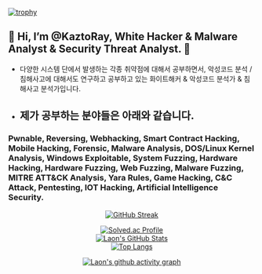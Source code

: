 [![trophy](https://github-profile-trophy.vercel.app/?username=KaztoRay&theme=algolia&column=10)](https://github.com/Luon/)

## 💫 Hi, I’m @KaztoRay, White Hacker & Malware Analyst & Security Threat Analyst. 💫 
 
 - 다양한 시스템 단에서 발생하는 각종 취약점에 대해서 공부하면서, 악성코드 분석 / 침해사고에 대해서도 연구하고 공부하고 있는 화이트해커 & 악성코드 분석가 & 침해사고 분석가입니다.

- ## 제가 공부하는 분야들은 아래와 같습니다.
 
### Pwnable, Reversing, Webhacking, Smart Contract Hacking, Mobile Hacking, Forensic, Malware Analysis, DOS/Linux Kernel Analysis, Windows Exploitable, System Fuzzing, Hardware Hacking, Hardware Fuzzing, Web Fuzzing,  Malware Fuzzing, MITRE ATT&CK Analysis, Yara Rules, Game Hacking, C&C Attack, Pentesting, IOT Hacking, Artificial Intelligence Security. 

<div align = "center">

[![GitHub Streak](https://github-readme-streak-stats.herokuapp.com/?user=KaztoRay&theme=holi-theme)](https://git.io/streak-stats)

[![Solved.ac Profile](http://mazassumnida.wtf/api/v2/generate_badge?boj=dsph9245)](https://solved.ac/dsph9245) <br/>
[![Laon's GitHub Stats](https://github-readme-stats.vercel.app/api?username=KaztoRay&hide=contribs,prs&show_icons=true&theme=ambient_gradient)](https://github.com/anuraghazra/github-readme-stats)
<br>
[![Top Langs](https://github-readme-stats.vercel.app/api/top-langs/?username=KaztoRay&langs_count=10&hide=contribs,prs&show_icons=true&theme=ambient_gradient)](https://github.com/anuraghazra/github-readme-stats)

[![Laon's github activity graph](https://github-readme-activity-graph.vercel.app/graph?username=KaztoRay&theme=react-dark&border=true)](https://github.com/ashutosh00710/github-readme-activity-graph)

</div>
 
 
